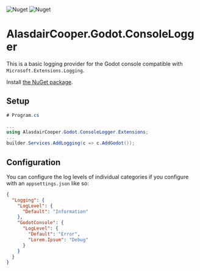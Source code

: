 ![Nuget](https://img.shields.io/nuget/v/AlasdairCooper.Godot.ConsoleLogger?color=eebb00&style=for-the-badge) ![Nuget](https://img.shields.io/nuget/dt/AlasdairCooper.Godot.ConsoleLogger?color=0033ee&style=for-the-badge)

# AlasdairCooper.Godot.ConsoleLogger

This is a basic logging provider for the Godot console compatible with `Microsoft.Extensions.Logging`.

Install [the NuGet package](https://www.nuget.org/packages/AlasdairCooper.Godot.ConsoleLogger).

## Setup

```csharp
# Program.cs

...
using AlasdairCooper.Godot.ConsoleLogger.Extensions;
...
builder.Services.AddLogging(c => c.AddGodot());
```

## Configuration

You can configure the log levels of individual categories if you configure with an `appsettings.json` like so:

```json
{
  "Logging": {
    "LogLevel": {
      "Default": "Information"
    },
    "GodotConsole": {
      "LogLevel": {
        "Default": "Error",
        "Lorem.Ipsum": "Debug"
      }
    }
  }
}
```
